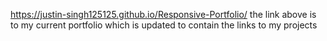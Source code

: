 https://justin-singh125125.github.io/Responsive-Portfolio/
the link above is to my current portfolio which is updated to contain the links to my projects
